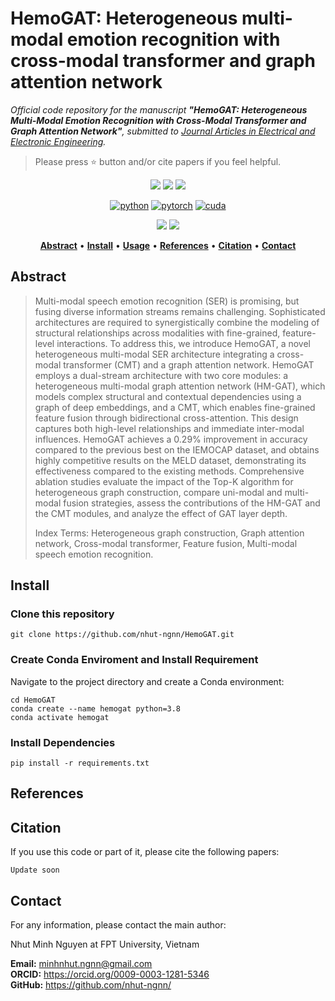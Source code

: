 # HemoGAT: Heterogeneous multi-modal emotion recognition with cross-modal transformer and graph attention network
<i>
  Official code repository for the manuscript 
  <b>"HemoGAT: Heterogeneous Multi-Modal Emotion Recognition with Cross-Modal Transformer and Graph Attention Network"</b>, 
  submitted to 
  <a href="https://advances.vsb.cz/">Journal Articles in Electrical and Electronic Engineering</a>.
</i>

> Please press ⭐ button and/or cite papers if you feel helpful.

<p align="center">
<img src="https://img.shields.io/github/stars/nhut-ngnn/HemoGAT">
<img src="https://img.shields.io/github/forks/nhut-ngnn/HemoGAT">
<img src="https://img.shields.io/github/watchers/nhut-ngnn/HemoGAT">
</p>

<div align="center">

[![python](https://img.shields.io/badge/-Python_3.8.20-blue?logo=python&logoColor=white)](https://www.python.org/downloads/)
[![pytorch](https://img.shields.io/badge/Torch_2.0.1-ee4c2c?logo=pytorch&logoColor=white)](https://pytorch.org/get-started/locally/)
[![cuda](https://img.shields.io/badge/-CUDA_11.8-green?logo=nvidia&logoColor=white)](https://developer.nvidia.com/cuda-toolkit-archive)
</div>

<p align="center">
<img src="https://img.shields.io/badge/Last%20updated%20on-19.04.2025-brightgreen?style=for-the-badge">
<img src="https://img.shields.io/badge/Written%20by-Nguyen%20Minh%20Nhut-pink?style=for-the-badge"> 
</p>


<div align="center">

[**Abstract**](#Abstract) •
[**Install**](#install) •
[**Usage**](#usage) •
[**References**](#references) •
[**Citation**](#citation) •
[**Contact**](#Contact)

</div>

## Abstract 
> Multi-modal speech emotion recognition (SER) is promising, but fusing diverse information streams remains challenging. Sophisticated architectures are required to synergistically combine the modeling of structural relationships across modalities with fine-grained, feature-level interactions. To address this, we introduce HemoGAT, a novel heterogeneous multi-modal SER architecture integrating a cross-modal transformer (CMT) and a graph attention network. HemoGAT employs a dual-stream architecture with two core modules: a heterogeneous multi-modal graph attention network (HM-GAT), which models complex structural and contextual dependencies using a graph of deep embeddings, and a CMT, which enables fine-grained feature fusion through bidirectional cross-attention. This design captures both high-level relationships and immediate inter-modal influences. HemoGAT achieves a 0.29\% improvement in accuracy compared to the previous best on the IEMOCAP dataset, and obtains highly competitive results on the MELD dataset, demonstrating its effectiveness compared to the existing methods. Comprehensive ablation studies evaluate the impact of the Top-K algorithm for heterogeneous graph construction, compare uni-modal and multi-modal fusion strategies, assess the contributions of the HM-GAT and the CMT modules, and analyze the effect of GAT layer depth. 
>
> Index Terms: Heterogeneous graph construction, Graph attention network, Cross-modal transformer, Feature fusion, Multi-modal speech emotion recognition.


## Install
### Clone this repository
```
git clone https://github.com/nhut-ngnn/HemoGAT.git
```

### Create Conda Enviroment and Install Requirement
Navigate to the project directory and create a Conda environment:
```
cd HemoGAT
conda create --name hemogat python=3.8
conda activate hemogat
```
### Install Dependencies
```
pip install -r requirements.txt
```


## References

## Citation
If you use this code or part of it, please cite the following papers:
```
Update soon
```
## Contact
For any information, please contact the main author:

Nhut Minh Nguyen at FPT University, Vietnam

**Email:** [minhnhut.ngnn@gmail.com](mailto:minhnhut.ngnn@gmail.com)<br>
**ORCID:** <link>https://orcid.org/0009-0003-1281-5346</link> <br>
**GitHub:** <link>https://github.com/nhut-ngnn/</link>